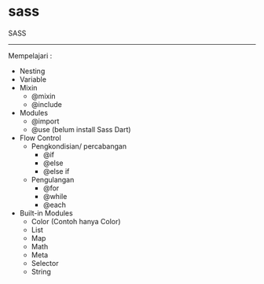 # sass
SASS


---

Mempelajari :

- Nesting
- Variable
- Mixin
  - @mixin
  - @include
- Modules
  - @import
  - @use (belum install Sass Dart)
- Flow Control
  - Pengkondisian/ percabangan
    - @if
    - @else
    - @else if
  - Pengulangan
    - @for
    - @while
    - @each
- Built-in Modules
  - Color (Contoh hanya Color)
  - List
  - Map
  - Math
  - Meta
  - Selector
  - String